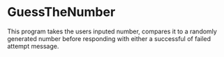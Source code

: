 # GuessTheNumber
This program takes the users inputed number, compares it to a randomly generated number before responding with either a successful of failed attempt message.
